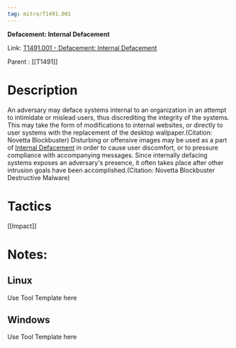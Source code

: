 ```yaml
---
tag: mitre/T1491.001
---
```


**Defacement: Internal Defacement**

Link: [T1491.001 - Defacement: Internal Defacement](https://attack.mitre.org/techniques/T1491/001)

Parent : [[T1491]]


# Description

An adversary may deface systems internal to an organization in an attempt to intimidate or mislead users, thus discrediting the integrity of the systems. This may take the form of modifications to internal websites, or directly to user systems with the replacement of the desktop wallpaper.(Citation: Novetta Blockbuster) Disturbing or offensive images may be used as a part of [Internal Defacement](https://attack.mitre.org/techniques/T1491/001) in order to cause user discomfort, or to pressure compliance with accompanying messages. Since internally defacing systems exposes an adversary's presence, it often takes place after other intrusion goals have been accomplished.(Citation: Novetta Blockbuster Destructive Malware)

# Tactics


[[Impact]]


# Notes:

## Linux

Use Tool Template here

## Windows

Use Tool Template here